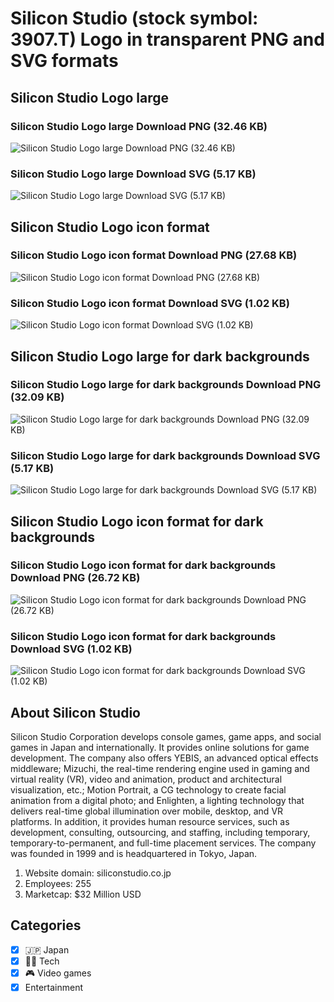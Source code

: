# Silicon Studio (stock symbol: 3907.T) Logo in transparent PNG and SVG formats

## Silicon Studio Logo large

### Silicon Studio Logo large Download PNG (32.46 KB)

![Silicon Studio Logo large Download PNG (32.46 KB)](/img/orig/3907.T_BIG-88e1d0ff.png)

### Silicon Studio Logo large Download SVG (5.17 KB)

![Silicon Studio Logo large Download SVG (5.17 KB)](/img/orig/3907.T_BIG-27b811c1.svg)

## Silicon Studio Logo icon format

### Silicon Studio Logo icon format Download PNG (27.68 KB)

![Silicon Studio Logo icon format Download PNG (27.68 KB)](/img/orig/3907.T-7c4efd0e.png)

### Silicon Studio Logo icon format Download SVG (1.02 KB)

![Silicon Studio Logo icon format Download SVG (1.02 KB)](/img/orig/3907.T-11ac0205.svg)

## Silicon Studio Logo large for dark backgrounds

### Silicon Studio Logo large for dark backgrounds Download PNG (32.09 KB)

![Silicon Studio Logo large for dark backgrounds Download PNG (32.09 KB)](/img/orig/3907.T_BIG.D-90c8d2e4.png)

### Silicon Studio Logo large for dark backgrounds Download SVG (5.17 KB)

![Silicon Studio Logo large for dark backgrounds Download SVG (5.17 KB)](/img/orig/3907.T_BIG.D-dfc14a33.svg)

## Silicon Studio Logo icon format for dark backgrounds

### Silicon Studio Logo icon format for dark backgrounds Download PNG (26.72 KB)

![Silicon Studio Logo icon format for dark backgrounds Download PNG (26.72 KB)](/img/orig/3907.T.D-8abe8376.png)

### Silicon Studio Logo icon format for dark backgrounds Download SVG (1.02 KB)

![Silicon Studio Logo icon format for dark backgrounds Download SVG (1.02 KB)](/img/orig/3907.T.D-f34f12a6.svg)

## About Silicon Studio

Silicon Studio Corporation develops console games, game apps, and social games in Japan and internationally. It provides online solutions for game development. The company also offers YEBIS, an advanced optical effects middleware; Mizuchi, the real-time rendering engine used in gaming and virtual reality (VR), video and animation, product and architectural visualization, etc.; Motion Portrait, a CG technology to create facial animation from a digital photo; and Enlighten, a lighting technology that delivers real-time global illumination over mobile, desktop, and VR platforms. In addition, it provides human resource services, such as development, consulting, outsourcing, and staffing, including temporary, temporary-to-permanent, and full-time placement services. The company was founded in 1999 and is headquartered in Tokyo, Japan.

1. Website domain: siliconstudio.co.jp
2. Employees: 255
3. Marketcap: $32 Million USD


## Categories
- [x] 🇯🇵 Japan
- [x] 👩‍💻 Tech
- [x] 🎮 Video games
- [x] Entertainment
